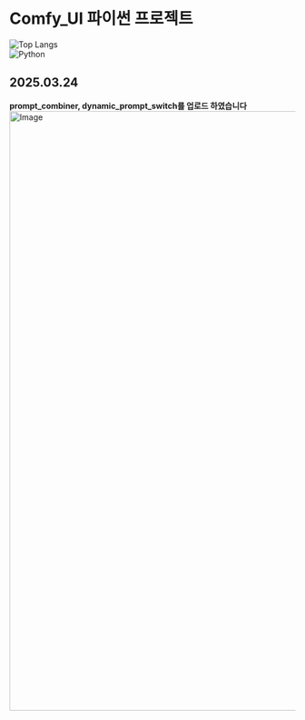 # Comfy_UI 파이썬 프로젝트
![Top Langs](https://github-readme-stats.vercel.app/api/top-langs/?username=squirrel765&layout=compact)  
<img alt="Python" src ="https://img.shields.io/badge/Python-3776AB.svg?&style=for-the-badge&logo=Python&logoColor=white"/>

## 2025.03.24
**prompt_combiner, dynamic_prompt_switch를 업로드 하였습니다**  
<img width="1055" alt="Image" src="https://github.com/user-attachments/assets/0c97a968-b13b-41d9-9b57-51251d0bc643" />
